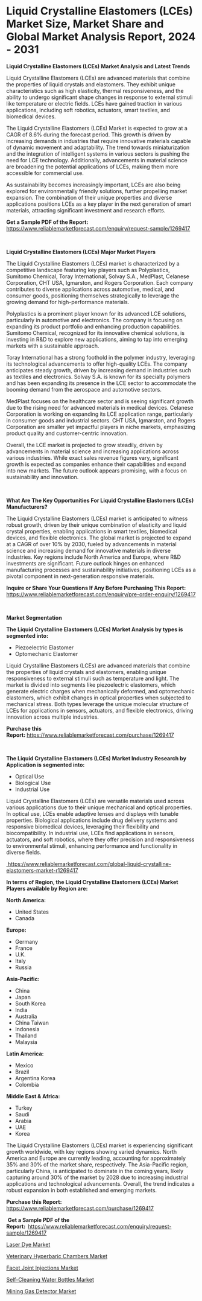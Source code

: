 <p><h1>Liquid Crystalline Elastomers (LCEs) Market Size, Market Share and Global Market Analysis Report, 2024 - 2031</h1></p><p><strong>Liquid Crystalline Elastomers (LCEs) Market Analysis and Latest Trends</strong></p>
<p><p>Liquid Crystalline Elastomers (LCEs) are advanced materials that combine the properties of liquid crystals and elastomers. They exhibit unique characteristics such as high elasticity, thermal responsiveness, and the ability to undergo significant shape changes in response to external stimuli like temperature or electric fields. LCEs have gained traction in various applications, including soft robotics, actuators, smart textiles, and biomedical devices.</p><p>The Liquid Crystalline Elastomers (LCEs) Market is expected to grow at a CAGR of 8.6% during the forecast period. This growth is driven by increasing demands in industries that require innovative materials capable of dynamic movement and adaptability. The trend towards miniaturization and the integration of intelligent systems in various sectors is pushing the need for LCE technology. Additionally, advancements in material science are broadening the potential applications of LCEs, making them more accessible for commercial use.</p><p>As sustainability becomes increasingly important, LCEs are also being explored for environmentally friendly solutions, further propelling market expansion. The combination of their unique properties and diverse applications positions LCEs as a key player in the next generation of smart materials, attracting significant investment and research efforts.</p></p>
<p><strong>Get a Sample PDF of the Report:&nbsp;</strong> <a href="https://www.reliablemarketforecast.com/enquiry/request-sample/1269417?utm_campaign=1123&utm_medium=2&utm_source=Github&utm_content=ia&utm_term=30092024&utm_id=liquid-crystalline-elastomers-lces">https://www.reliablemarketforecast.com/enquiry/request-sample/1269417</a></p>
<p>&nbsp;</p>
<p><strong>Liquid Crystalline Elastomers (LCEs) Major Market Players</strong></p>
<p><p>The Liquid Crystalline Elastomers (LCEs) market is characterized by a competitive landscape featuring key players such as Polyplastics, Sumitomo Chemical, Toray International, Solvay S.A., MedPlast, Celanese Corporation, CHT USA, Igmarston, and Rogers Corporation. Each company contributes to diverse applications across automotive, medical, and consumer goods, positioning themselves strategically to leverage the growing demand for high-performance materials.</p><p>Polyplastics is a prominent player known for its advanced LCE solutions, particularly in automotive and electronics. The company is focusing on expanding its product portfolio and enhancing production capabilities. Sumitomo Chemical, recognized for its innovative chemical solutions, is investing in R&D to explore new applications, aiming to tap into emerging markets with a sustainable approach.</p><p>Toray International has a strong foothold in the polymer industry, leveraging its technological advancements to offer high-quality LCEs. The company anticipates steady growth, driven by increasing demand in industries such as textiles and electronics. Solvay S.A. is known for its specialty polymers and has been expanding its presence in the LCE sector to accommodate the booming demand from the aerospace and automotive sectors.</p><p>MedPlast focuses on the healthcare sector and is seeing significant growth due to the rising need for advanced materials in medical devices. Celanese Corporation is working on expanding its LCE application range, particularly in consumer goods and industrial sectors. CHT USA, Igmarston, and Rogers Corporation are smaller yet impactful players in niche markets, emphasizing product quality and customer-centric innovation.</p><p>Overall, the LCE market is projected to grow steadily, driven by advancements in material science and increasing applications across various industries. While exact sales revenue figures vary, significant growth is expected as companies enhance their capabilities and expand into new markets. The future outlook appears promising, with a focus on sustainability and innovation.</p></p>
<p>&nbsp;</p>
<p><strong>What Are The Key Opportunities For Liquid Crystalline Elastomers (LCEs) Manufacturers?</strong></p>
<p><p>The Liquid Crystalline Elastomers (LCEs) market is anticipated to witness robust growth, driven by their unique combination of elasticity and liquid crystal properties, enabling applications in smart textiles, biomedical devices, and flexible electronics. The global market is projected to expand at a CAGR of over 10% by 2030, fueled by advancements in material science and increasing demand for innovative materials in diverse industries. Key regions include North America and Europe, where R&D investments are significant. Future outlook hinges on enhanced manufacturing processes and sustainability initiatives, positioning LCEs as a pivotal component in next-generation responsive materials.</p></p>
<p><strong>Inquire or Share Your Questions If Any Before Purchasing This Report:</strong> <a href="https://www.reliablemarketforecast.com/enquiry/pre-order-enquiry/1269417?utm_campaign=1123&utm_medium=2&utm_source=Github&utm_content=ia&utm_term=30092024&utm_id=liquid-crystalline-elastomers-lces">https://www.reliablemarketforecast.com/enquiry/pre-order-enquiry/1269417</a></p>
<p>&nbsp;</p>
<p><strong>Market Segmentation</strong></p>
<p><strong>The Liquid Crystalline Elastomers (LCEs) Market Analysis by types is segmented into:</strong></p>
<p><ul><li>Piezoelectric Elastomer</li><li>Optomechanic Elastomer</li></ul></p>
<p><p>Liquid Crystalline Elastomers (LCEs) are advanced materials that combine the properties of liquid crystals and elastomers, enabling unique responsiveness to external stimuli such as temperature and light. The market is divided into segments like piezoelectric elastomers, which generate electric charges when mechanically deformed, and optomechanic elastomers, which exhibit changes in optical properties when subjected to mechanical stress. Both types leverage the unique molecular structure of LCEs for applications in sensors, actuators, and flexible electronics, driving innovation across multiple industries.</p></p>
<p><strong>Purchase this Report:&nbsp;</strong><a href="https://www.reliablemarketforecast.com/purchase/1269417?utm_campaign=1123&utm_medium=2&utm_source=Github&utm_content=ia&utm_term=30092024&utm_id=liquid-crystalline-elastomers-lces">https://www.reliablemarketforecast.com/purchase/1269417</a></p>
<p>&nbsp;</p>
<p><strong>The Liquid Crystalline Elastomers (LCEs) Market Industry Research by Application is segmented into:</strong></p>
<p><ul><li>Optical Use</li><li>Biological Use</li><li>Industrial Use</li></ul></p>
<p><p>Liquid Crystalline Elastomers (LCEs) are versatile materials used across various applications due to their unique mechanical and optical properties. In optical use, LCEs enable adaptive lenses and displays with tunable properties. Biological applications include drug delivery systems and responsive biomedical devices, leveraging their flexibility and biocompatibility. In industrial use, LCEs find applications in sensors, actuators, and soft robotics, where they offer precision and responsiveness to environmental stimuli, enhancing performance and functionality in diverse fields.</p></p>
<p><a href="https://www.reliablemarketforecast.com/global-liquid-crystalline-elastomers-market-r1269417?utm_campaign=1123&utm_medium=2&utm_source=Github&utm_content=ia&utm_term=30092024&utm_id=liquid-crystalline-elastomers-lces">&nbsp;https://www.reliablemarketforecast.com/global-liquid-crystalline-elastomers-market-r1269417</a></p>
<p><strong>In terms of Region, the Liquid Crystalline Elastomers (LCEs) Market Players available by Region are:</strong></p>
<p>
    <p> <strong> North America: </strong>
        <ul>
            <li>United States</li>
            <li>Canada</li>
        </ul>
        </p> 
    <p> <strong> Europe: </strong>
        <ul>
            <li>Germany</li>
            <li>France</li>
            <li>U.K.</li>
            <li>Italy</li>
            <li>Russia</li>
        </ul>
        </p> 
    <p> <strong> Asia-Pacific: </strong>
        <ul>
            <li>China</li>
            <li>Japan</li>
            <li>South Korea</li>
            <li>India</li>
            <li>Australia</li>
            <li>China Taiwan</li>
            <li>Indonesia</li>
            <li>Thailand</li>
            <li>Malaysia</li>
        </ul>
        </p> 
    <p> <strong> Latin America: </strong>
        <ul>
            <li>Mexico</li>
            <li>Brazil</li>
            <li>Argentina Korea</li>
            <li>Colombia</li>
        </ul>
        </p> 
    <p> <strong> Middle East & Africa: </strong>
        <ul>
            <li>Turkey</li>
            <li>Saudi</li>
            <li>Arabia</li>
            <li>UAE</li>
            <li>Korea</li>
        </ul>
    </p>
    </p>
<p><p>The Liquid Crystalline Elastomers (LCEs) market is experiencing significant growth worldwide, with key regions showing varied dynamics. North America and Europe are currently leading, accounting for approximately 35% and 30% of the market share, respectively. The Asia-Pacific region, particularly China, is anticipated to dominate in the coming years, likely capturing around 30% of the market by 2028 due to increasing industrial applications and technological advancements. Overall, the trend indicates a robust expansion in both established and emerging markets.</p></p>
<p><strong>Purchase this Report: </strong><a href="https://www.reliablemarketforecast.com/purchase/1269417?utm_campaign=1123&utm_medium=2&utm_source=Github&utm_content=ia&utm_term=30092024&utm_id=liquid-crystalline-elastomers-lces">https://www.reliablemarketforecast.com/purchase/1269417</a></p>
<p>&nbsp;<strong>Get a Sample PDF of the Report:&nbsp;&nbsp;</strong><a href="https://www.reliablemarketforecast.com/enquiry/request-sample/1269417?utm_campaign=1123&utm_medium=2&utm_source=Github&utm_content=ia&utm_term=30092024&utm_id=liquid-crystalline-elastomers-lces">https://www.reliablemarketforecast.com/enquiry/request-sample/1269417</a></p>
<p><strong></strong></p>
<p><p><a href="https://issuu.com/reportprime-2/docs/laser-dye-market-size-2030.pptx_68c7141ce8e2e6?utm_campaign=1123&utm_medium=2&utm_source=Github&utm_content=ia&utm_term=30092024&utm_id=liquid-crystalline-elastomers-lces">Laser Dye Market</a></p><p><a href="https://github.com/MegiDuro586/Market-Research-Report-List-1/blob/main/veterinary-hyperbaric-chambers-market.md?utm_campaign=1123&utm_medium=2&utm_source=Github&utm_content=ia&utm_term=30092024&utm_id=liquid-crystalline-elastomers-lces">Veterinary Hyperbaric Chambers Market</a></p><p><a href="https://www.linkedin.com/pulse/future-ready-strategic-insights-global-facet-joint-injections-uakuf?utm_campaign=1123&utm_medium=2&utm_source=Github&utm_content=ia&utm_term=30092024&utm_id=liquid-crystalline-elastomers-lces">Facet Joint Injections Market</a></p><p><a href="https://github.com/thoragea8m/Market-Research-Report-List-1/blob/main/self-cleaning-water-bottles-market.md?utm_campaign=1123&utm_medium=2&utm_source=Github&utm_content=ia&utm_term=30092024&utm_id=liquid-crystalline-elastomers-lces">Self-Cleaning Water Bottles Market</a></p><p><a href="https://issuu.com/reportprime-2/docs/mining-gas-detector-market-size-203_06882b0b5379bb?utm_campaign=1123&utm_medium=2&utm_source=Github&utm_content=ia&utm_term=30092024&utm_id=liquid-crystalline-elastomers-lces">Mining Gas Detector Market</a></p></p>